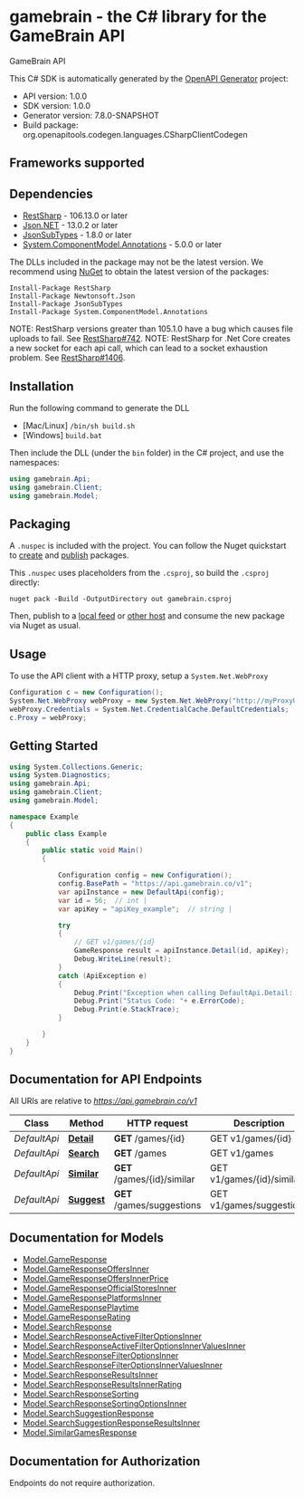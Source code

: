 # gamebrain - the C# library for the GameBrain API

GameBrain API

This C# SDK is automatically generated by the [OpenAPI Generator](https://openapi-generator.tech) project:

- API version: 1.0.0
- SDK version: 1.0.0
- Generator version: 7.8.0-SNAPSHOT
- Build package: org.openapitools.codegen.languages.CSharpClientCodegen

<a id="frameworks-supported"></a>
## Frameworks supported

<a id="dependencies"></a>
## Dependencies

- [RestSharp](https://www.nuget.org/packages/RestSharp) - 106.13.0 or later
- [Json.NET](https://www.nuget.org/packages/Newtonsoft.Json/) - 13.0.2 or later
- [JsonSubTypes](https://www.nuget.org/packages/JsonSubTypes/) - 1.8.0 or later
- [System.ComponentModel.Annotations](https://www.nuget.org/packages/System.ComponentModel.Annotations) - 5.0.0 or later

The DLLs included in the package may not be the latest version. We recommend using [NuGet](https://docs.nuget.org/consume/installing-nuget) to obtain the latest version of the packages:
```
Install-Package RestSharp
Install-Package Newtonsoft.Json
Install-Package JsonSubTypes
Install-Package System.ComponentModel.Annotations
```

NOTE: RestSharp versions greater than 105.1.0 have a bug which causes file uploads to fail. See [RestSharp#742](https://github.com/restsharp/RestSharp/issues/742).
NOTE: RestSharp for .Net Core creates a new socket for each api call, which can lead to a socket exhaustion problem. See [RestSharp#1406](https://github.com/restsharp/RestSharp/issues/1406).

<a id="installation"></a>
## Installation
Run the following command to generate the DLL
- [Mac/Linux] `/bin/sh build.sh`
- [Windows] `build.bat`

Then include the DLL (under the `bin` folder) in the C# project, and use the namespaces:
```csharp
using gamebrain.Api;
using gamebrain.Client;
using gamebrain.Model;
```
<a id="packaging"></a>
## Packaging

A `.nuspec` is included with the project. You can follow the Nuget quickstart to [create](https://docs.microsoft.com/en-us/nuget/quickstart/create-and-publish-a-package#create-the-package) and [publish](https://docs.microsoft.com/en-us/nuget/quickstart/create-and-publish-a-package#publish-the-package) packages.

This `.nuspec` uses placeholders from the `.csproj`, so build the `.csproj` directly:

```
nuget pack -Build -OutputDirectory out gamebrain.csproj
```

Then, publish to a [local feed](https://docs.microsoft.com/en-us/nuget/hosting-packages/local-feeds) or [other host](https://docs.microsoft.com/en-us/nuget/hosting-packages/overview) and consume the new package via Nuget as usual.

<a id="usage"></a>
## Usage

To use the API client with a HTTP proxy, setup a `System.Net.WebProxy`
```csharp
Configuration c = new Configuration();
System.Net.WebProxy webProxy = new System.Net.WebProxy("http://myProxyUrl:80/");
webProxy.Credentials = System.Net.CredentialCache.DefaultCredentials;
c.Proxy = webProxy;
```

<a id="getting-started"></a>
## Getting Started

```csharp
using System.Collections.Generic;
using System.Diagnostics;
using gamebrain.Api;
using gamebrain.Client;
using gamebrain.Model;

namespace Example
{
    public class Example
    {
        public static void Main()
        {

            Configuration config = new Configuration();
            config.BasePath = "https://api.gamebrain.co/v1";
            var apiInstance = new DefaultApi(config);
            var id = 56;  // int | 
            var apiKey = "apiKey_example";  // string | 

            try
            {
                // GET v1/games/{id}
                GameResponse result = apiInstance.Detail(id, apiKey);
                Debug.WriteLine(result);
            }
            catch (ApiException e)
            {
                Debug.Print("Exception when calling DefaultApi.Detail: " + e.Message );
                Debug.Print("Status Code: "+ e.ErrorCode);
                Debug.Print(e.StackTrace);
            }

        }
    }
}
```

<a id="documentation-for-api-endpoints"></a>
## Documentation for API Endpoints

All URIs are relative to *https://api.gamebrain.co/v1*

Class | Method | HTTP request | Description
------------ | ------------- | ------------- | -------------
*DefaultApi* | [**Detail**](docs/DefaultApi.md#detail) | **GET** /games/{id} | GET v1/games/{id}
*DefaultApi* | [**Search**](docs/DefaultApi.md#search) | **GET** /games | GET v1/games
*DefaultApi* | [**Similar**](docs/DefaultApi.md#similar) | **GET** /games/{id}/similar | GET v1/games/{id}/similar
*DefaultApi* | [**Suggest**](docs/DefaultApi.md#suggest) | **GET** /games/suggestions | GET v1/games/suggestions


<a id="documentation-for-models"></a>
## Documentation for Models

 - [Model.GameResponse](docs/GameResponse.md)
 - [Model.GameResponseOffersInner](docs/GameResponseOffersInner.md)
 - [Model.GameResponseOffersInnerPrice](docs/GameResponseOffersInnerPrice.md)
 - [Model.GameResponseOfficialStoresInner](docs/GameResponseOfficialStoresInner.md)
 - [Model.GameResponsePlatformsInner](docs/GameResponsePlatformsInner.md)
 - [Model.GameResponsePlaytime](docs/GameResponsePlaytime.md)
 - [Model.GameResponseRating](docs/GameResponseRating.md)
 - [Model.SearchResponse](docs/SearchResponse.md)
 - [Model.SearchResponseActiveFilterOptionsInner](docs/SearchResponseActiveFilterOptionsInner.md)
 - [Model.SearchResponseActiveFilterOptionsInnerValuesInner](docs/SearchResponseActiveFilterOptionsInnerValuesInner.md)
 - [Model.SearchResponseFilterOptionsInner](docs/SearchResponseFilterOptionsInner.md)
 - [Model.SearchResponseFilterOptionsInnerValuesInner](docs/SearchResponseFilterOptionsInnerValuesInner.md)
 - [Model.SearchResponseResultsInner](docs/SearchResponseResultsInner.md)
 - [Model.SearchResponseResultsInnerRating](docs/SearchResponseResultsInnerRating.md)
 - [Model.SearchResponseSorting](docs/SearchResponseSorting.md)
 - [Model.SearchResponseSortingOptionsInner](docs/SearchResponseSortingOptionsInner.md)
 - [Model.SearchSuggestionResponse](docs/SearchSuggestionResponse.md)
 - [Model.SearchSuggestionResponseResultsInner](docs/SearchSuggestionResponseResultsInner.md)
 - [Model.SimilarGamesResponse](docs/SimilarGamesResponse.md)


<a id="documentation-for-authorization"></a>
## Documentation for Authorization

Endpoints do not require authorization.

